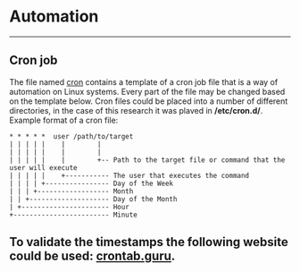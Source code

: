 # Automation 
---
## Cron job
The file named [cron](https://github.com/baadam3/Performance-and-Applicability-Analysis-of-Open-Source-Intrusion-Detection-Systems-in-Special-Purpose/blob/main/Automation/cron) contains a template of a cron job file that is a way of automation on Linux systems. Every part of the file may be changed based on the template below. Cron files could be placed into a number of different directories, in the case of this research it was plaved in **/etc/cron.d/**.
Example format of a cron file:
```
* * * * *  user /path/to/target
| | | | |    |        |
| | | | |    |        |
| | | | |    |        +-- Path to the target file or command that the user will execute
| | | | |    +----------- The user that executes the command
| | | | +---------------- Day of the Week
| | | +------------------ Month
| | +-------------------- Day of the Month
| +---------------------- Hour
+------------------------ Minute
```
To validate the timestamps the following website could be used: [crontab.guru](https://crontab.guru/).
---
